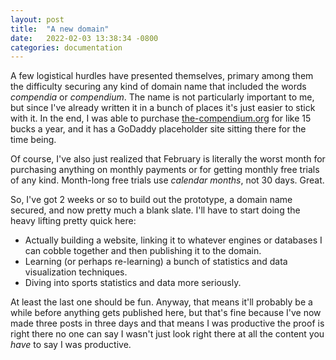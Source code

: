 ```yaml
---
layout: post
title:  "A new domain"
date:   2022-02-03 13:38:34 -0800
categories: documentation
---
```


A few logistical hurdles have presented themselves, primary among them the difficulty securing
any kind of domain name that included the words *compendia* or *compendium*. The name is not
particularly important to me, but since I've already written it in a bunch of places it's just
easier to stick with it. In the end, I was able to purchase 
[the-compendium.org](https://the-compendium.org) for like 15 bucks a year, and it has a GoDaddy
placeholder site sitting there for the time being. 

Of course, I've also just realized that February is literally the worst month for purchasing
anything on monthly payments or for getting monthly free trials of any kind. Month-long free
trials use *calendar months*, not 30 days. Great. 

So, I've got 2 weeks or so to build out the prototype, a domain name secured, and now pretty
much a blank slate. I'll have to start doing the heavy lifting pretty quick here:

* Actually building a website, linking it to whatever engines or databases I can
  cobble together and then publishing it to the domain.
* Learning (or perhaps re-learning) a bunch of statistics and data visualization techniques.
* Diving into sports statistics and data more seriously.

At least the last one should be fun. Anyway, that means it'll probably be a while before
anything gets published here, but that's fine because I've now made three posts in three
days and that means I was productive the proof is right there no one can say I wasn't just
look right there at all the content you *have* to say I was productive.
